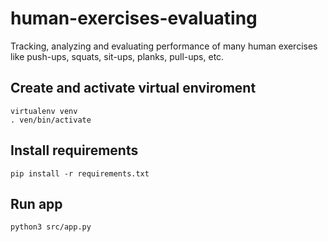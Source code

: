 # human-exercises-evaluating
Tracking, analyzing and evaluating performance of many human exercises like push-ups, squats, sit-ups, planks, pull-ups, etc.

## Create and activate virtual enviroment
```
virtualenv venv
. ven/bin/activate
```

## Install requirements
```
pip install -r requirements.txt
```

## Run app
```
python3 src/app.py
```